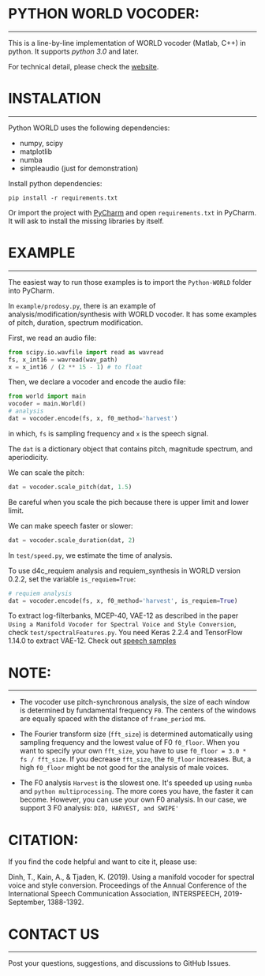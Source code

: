 # PYTHON WORLD VOCODER: 
*************************************

This is a line-by-line implementation of WORLD vocoder (Matlab, C++) in python. It supports *python 3.0* and later.

For technical detail, please check the [website](http://www.kki.yamanashi.ac.jp/~mmorise/world/english/).

# INSTALATION
*********************

Python WORLD uses the following dependencies:

* numpy, scipy
* matplotlib
* numba
* simpleaudio (just for demonstration)

Install python dependencies:

```
pip install -r requirements.txt
```

Or import the project with [PyCharm](https://www.jetbrains.com/pycharm/) and open ```requirements.txt``` in PyCharm. 
It will ask to install the missing libraries by itself. 

# EXAMPLE
**************

The easiest way to run those examples is to import the ```Python-WORLD``` folder into PyCharm.

In ```example/prodosy.py```, there is an example of analysis/modification/synthesis with WORLD vocoder. 
It has some examples of pitch, duration, spectrum modification.

First, we read an audio file:

```python
from scipy.io.wavfile import read as wavread
fs, x_int16 = wavread(wav_path)
x = x_int16 / (2 ** 15 - 1) # to float
```

Then, we declare a vocoder and encode the audio file:

```python
from world import main
vocoder = main.World()
# analysis
dat = vocoder.encode(fs, x, f0_method='harvest')
```

in which, ```fs``` is sampling frequency and ```x``` is the speech signal.

The ```dat``` is a dictionary object that contains pitch, magnitude spectrum, and aperiodicity. 

We can scale the pitch:

```python
dat = vocoder.scale_pitch(dat, 1.5)
```

Be careful when you scale the pich because there is upper limit and lower limit.

We can make speech faster or slower:

```python
dat = vocoder.scale_duration(dat, 2)
```

In ```test/speed.py```, we estimate the time of analysis.

To use d4c_requiem analysis and requiem_synthesis in WORLD version 0.2.2, set the variable ```is_requiem=True```:

```python
# requiem analysis
dat = vocoder.encode(fs, x, f0_method='harvest', is_requiem=True)
```

To extract log-filterbanks, MCEP-40, VAE-12 as described in the paper `Using a Manifold Vocoder for Spectral Voice and Style Conversion`, check ```test/spectralFeatures.py```. You need Keras 2.2.4 and TensorFlow 1.14.0 to extract VAE-12.
Check out [speech samples](https://tuanad121.github.io/samples/2019-09-15-Manifold/)

# NOTE:
**********

* The vocoder use pitch-synchronous analysis, the size of each window is determined by fundamental frequency ```F0```. The centers of the windows are equally spaced with the distance of ```frame_period``` ms.

* The Fourier transform size (```fft_size```) is determined automatically using sampling frequency and the lowest value of F0 ```f0_floor```. 
When you want to specify your own ```fft_size```, you have to use ```f0_floor = 3.0 * fs / fft_size```. 
If you decrease ```fft_size```, the ```f0_floor``` increases. But, a high ```f0_floor``` might be not good for the analysis of male voices.

* The F0 analysis ```Harvest``` is the slowest one. It's speeded up using ```numba``` and ```python multiprocessing```. The more cores you have, the faster it can become. However, you can use your own F0 analysis. In our case, we support 3 F0 analysis: ```DIO, HARVEST, and SWIPE'```


# CITATION:

If you find the code helpful and want to cite it, please use:

Dinh, T., Kain, A., & Tjaden, K. (2019). Using a manifold vocoder for spectral voice and style conversion. Proceedings of the Annual Conference of the International Speech Communication Association, INTERSPEECH, 2019-September, 1388-1392.


# CONTACT US
******************


Post your questions, suggestions, and discussions to GitHub Issues.
